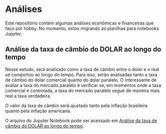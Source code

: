 # Análises

Este repositório contém algumas análises econômicas e financeiras que faço por hobby. No momento, estou migrando as planilhas para notebooks Jupyter.

## Análise da taxa de câmbio do DOLAR ao longo do tempo

Nesse estudo, será analisado como a taxa de câmbio entre o dolar e o real se comportou ao longo do tempo. Para isso, serão analisadas tanto a taxa de câmbio do dolar comercial quanto do dolar paralelo. O interessante de avaliar a taxa do mercado paralelo é verificar se, em momentos onde a taxa comercial é controlada, a taxa do mercado paralelo segue de maneira mais real a taxa verdadeira.

O valor da taxa de câmbio será ajustado tanto pela inflação brasileira quanto pela inflação americana.

O arquivo do Jupyter Notebook pode ser acessado em [Análise da taxa de câmbio do DOLAR ao longo do tempo](notebooks/dolar.ipynb).
